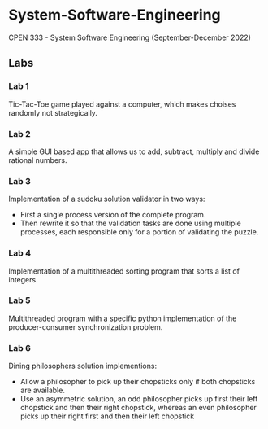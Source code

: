 # System-Software-Engineering
CPEN 333 - System Software Engineering (September-December 2022)

## Labs
### Lab 1
Tic-Tac-Toe game played against a computer, which makes choises randomly not strategically. 

### Lab 2
A simple GUI based app that allows us to add, subtract, multiply and divide rational numbers.

### Lab 3
Implementation of a sudoku solution validator in two ways:
- First  a single process version of the complete program. 
- Then rewrite it so that the validation tasks are done using multiple processes, each responsible only for a portion of validating the puzzle.

### Lab 4
Implementation of a multithreaded sorting program that sorts a list of integers.

### Lab 5
Multithreaded program with a specific python implementation of the producer-consumer synchronization problem. 

### Lab 6
Dining philosophers solution implementions:
- Allow a philosopher to pick up their chopsticks only if both chopsticks are available.
- Use an asymmetric solution, an odd philosopher picks up first their left chopstick and then their right chopstick, whereas an even philosopher picks up their right first and then their left chopstick
